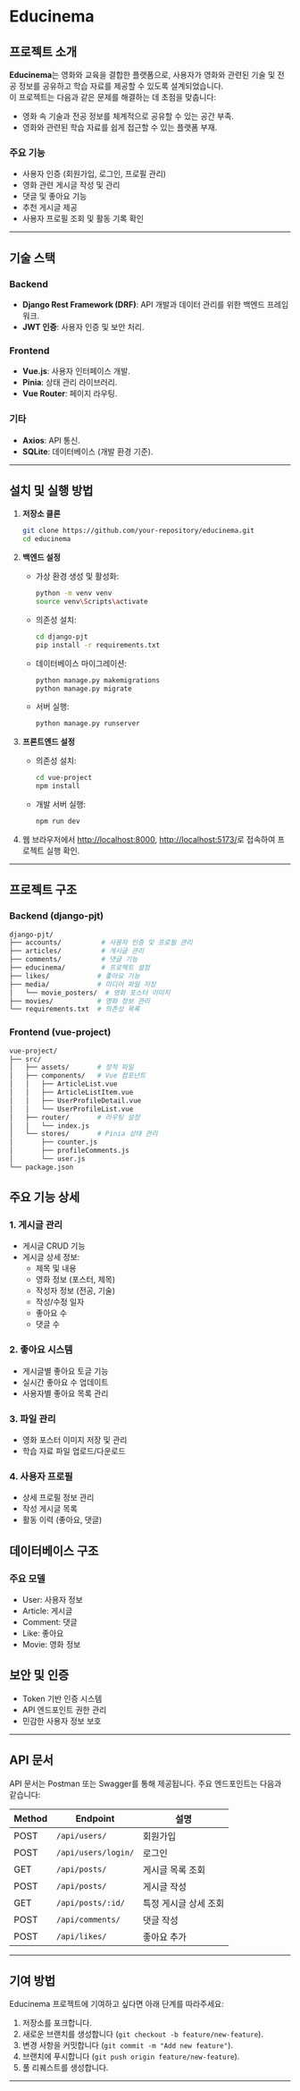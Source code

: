 # Educinema

## 프로젝트 소개

**Educinema**는 영화와 교육을 결합한 플랫폼으로, 사용자가 영화와 관련된 기술 및 전공 정보를 공유하고 학습 자료를 제공할 수 있도록 설계되었습니다.  
이 프로젝트는 다음과 같은 문제를 해결하는 데 초점을 맞춥니다:
- 영화 속 기술과 전공 정보를 체계적으로 공유할 수 있는 공간 부족.
- 영화와 관련된 학습 자료를 쉽게 접근할 수 있는 플랫폼 부재.

### 주요 기능
- 사용자 인증 (회원가입, 로그인, 프로필 관리)
- 영화 관련 게시글 작성 및 관리
- 댓글 및 좋아요 기능
- 추천 게시글 제공
- 사용자 프로필 조회 및 활동 기록 확인

---

## 기술 스택

### Backend
- **Django Rest Framework (DRF)**: API 개발과 데이터 관리를 위한 백엔드 프레임워크.
- **JWT 인증**: 사용자 인증 및 보안 처리.

### Frontend
- **Vue.js**: 사용자 인터페이스 개발.
- **Pinia**: 상태 관리 라이브러리.
- **Vue Router**: 페이지 라우팅.

### 기타
- **Axios**: API 통신.
- **SQLite**: 데이터베이스 (개발 환경 기준).

---

## 설치 및 실행 방법

1. **저장소 클론**
   ```bash
   git clone https://github.com/your-repository/educinema.git
   cd educinema
   ```

2. **백엔드 설정**
   - 가상 환경 생성 및 활성화:
     ```bash
     python -m venv venv
     source venv\Scripts\activate
     ```
   - 의존성 설치:
     ```bash
     cd django-pjt
     pip install -r requirements.txt
     ```
   - 데이터베이스 마이그레이션:
     ```bash
     python manage.py makemigrations
     python manage.py migrate
     ```
   - 서버 실행:
     ```bash
     python manage.py runserver
     ```

3. **프론트엔드 설정**
   - 의존성 설치:
     ```bash
     cd vue-project
     npm install
     ```
   - 개발 서버 실행:
     ```bash
     npm run dev
     ```

4. 웹 브라우저에서 [http://localhost:8000](http://localhost:8000), [http://localhost:5173/](http://localhost:5173/)로 접속하여 프로젝트 실행 확인.

---
## 프로젝트 구조

### Backend (django-pjt)
```bash
django-pjt/
├── accounts/          # 사용자 인증 및 프로필 관리
├── articles/          # 게시글 관리
├── comments/          # 댓글 기능
├── educinema/         # 프로젝트 설정
├── likes/            # 좋아요 기능
├── media/            # 미디어 파일 저장
│   └── movie_posters/  # 영화 포스터 이미지
├── movies/           # 영화 정보 관리
└── requirements.txt  # 의존성 목록
```

### Frontend (vue-project)
```bash
vue-project/
├── src/
│   ├── assets/       # 정적 파일
│   ├── components/   # Vue 컴포넌트
│   │   ├── ArticleList.vue
│   │   ├── ArticleListItem.vue
│   │   ├── UserProfileDetail.vue
│   │   └── UserProfileList.vue
│   ├── router/       # 라우팅 설정
│   │   └── index.js
│   └── stores/       # Pinia 상태 관리
│       ├── counter.js
│       ├── profileComments.js
│       └── user.js
└── package.json
```

## 주요 기능 상세

### 1. 게시글 관리
- 게시글 CRUD 기능
- 게시글 상세 정보:
  - 제목 및 내용
  - 영화 정보 (포스터, 제목)
  - 작성자 정보 (전공, 기술)
  - 작성/수정 일자
  - 좋아요 수
  - 댓글 수

### 2. 좋아요 시스템
- 게시글별 좋아요 토글 기능
- 실시간 좋아요 수 업데이트
- 사용자별 좋아요 목록 관리

### 3. 파일 관리
- 영화 포스터 이미지 저장 및 관리
- 학습 자료 파일 업로드/다운로드

### 4. 사용자 프로필
- 상세 프로필 정보 관리
- 작성 게시글 목록
- 활동 이력 (좋아요, 댓글)

## 데이터베이스 구조

### 주요 모델
- User: 사용자 정보
- Article: 게시글
- Comment: 댓글
- Like: 좋아요
- Movie: 영화 정보

## 보안 및 인증
- Token 기반 인증 시스템
- API 엔드포인트 권한 관리
- 민감한 사용자 정보 보호
---

## API 문서

API 문서는 Postman 또는 Swagger를 통해 제공됩니다. 주요 엔드포인트는 다음과 같습니다:

| Method | Endpoint                          | 설명                         |
|--------|-----------------------------------|------------------------------|
| POST   | `/api/users/`                     | 회원가입                    |
| POST   | `/api/users/login/`               | 로그인                      |
| GET    | `/api/posts/`                     | 게시글 목록 조회            |
| POST   | `/api/posts/`                     | 게시글 작성                 |
| GET    | `/api/posts/:id/`                 | 특정 게시글 상세 조회       |
| POST   | `/api/comments/`                  | 댓글 작성                   |
| POST   | `/api/likes/`                     | 좋아요 추가                 |

---

## 기여 방법

Educinema 프로젝트에 기여하고 싶다면 아래 단계를 따라주세요:

1. 저장소를 포크합니다.
2. 새로운 브랜치를 생성합니다 (`git checkout -b feature/new-feature`).
3. 변경 사항을 커밋합니다 (`git commit -m "Add new feature"`).
4. 브랜치에 푸시합니다 (`git push origin feature/new-feature`).
5. 풀 리퀘스트를 생성합니다.
***